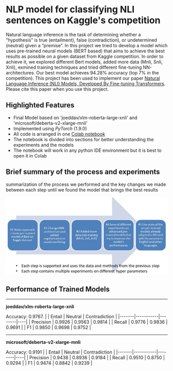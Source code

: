 # NLP model for classifying NLI sentences on Kaggle's competition

Natural language inference is the task of determining whether a “hypothesis” is true (entailment), false (contradiction), or undetermined (neutral) given a “premise”. In this project we tried to develop a model which uses pre-trained neural models (BERT based) that aims to achieve the best results as possible on a given dataset from Kaggle competition. In order to achieve it, we explored different Bert models, added more data (Mnli, Snli, Xnli), exmined training techniques and tried different fine-tuning NN-architectures. Our best model achieves 94.28\% accuracy (top 7\% in the competition). 
This project has been used to implement our paper [Natural Language Inference (NLI) Models, Developed By Fine-tuning Transformers](https://github.com/orsho/NLI-kaggle-competition-/blob/main/NLP_Project_on_NLI_using_BERT%20.pdf). Please cite this paper when you use this project.

## Highlighted Features

* Final Model based on 'joeddav/xlm-roberta-large-xnli' and 'microsoft/deberta-v2-xlarge-mnli'
* Implemented using *PyTorch* (1.9.0)
* All code is arranged in one [Colab notebook](https://colab.research.google.com/drive/1FSv1KRXfgW-Gz7Wo_n9xbOK39R35aO2p?usp=sharing)
* The notebook is divided into sections for better understanding the experiments and the models
* The notebook will work in any python IDE environment but it is best to open it in Colab

## Brief summary of the process and experiments

summarization of the process we performed and the key changes we made between each step until we found the model that brings the best results

![process and experiments](process.jpg)

## Performance of Trained Models
----
**joeddav/xlm-roberta-large-xnli**

Accuracy: 0.9767.
|  | Entail | Neutral | Contradiction |
|-------|-----------|--------|----|
| Precision | 0.9926 | 0.9563 | 0.9814 |
| Recall | 0.9776 | 0.9836 | 0.9691 |
| F1 | 0.9850 | 0.9698 | 0.9752 |

----
**microsoft/deberta-v2-xlarge-mnli**

Accuracy: 0.9191
|  | Entail | Neutral | Contradiction |
|-------|-----------|--------|----|
| Precision | 0.9438 | 0.8936 | 0.9184 |
| Recall | 0.9510 | 0.8750 | 0.9294 |
| F1 | 0.9474 | 0.8842 | 0.9239 |
